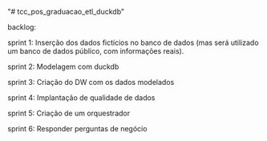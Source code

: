 "# tcc_pos_graduacao_etl_duckdb" 

backlog:

sprint 1: Inserção dos dados fictícios no banco de dados (mas será utilizado um banco de dados público, com informações reais).

sprint 2: Modelagem com duckdb

sprint 3: Criação do DW com os dados modelados

sprint 4: Implantação de qualidade de dados

sprint 5: Criação de um orquestrador

sprint 6: Responder perguntas de negócio